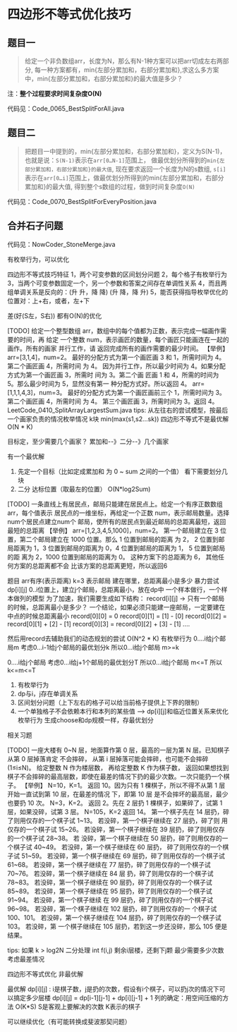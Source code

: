 # 四边形不等式优化技巧

## 题目一

> 给定一个非负数组arr，长度为N，那么有N-1种方案可以把arr切成左右两部分, 每一种方案都有，min{左部分累加和，右部分累加和},求这么多方案中，min{左部分累加和，右部分累加和}的最大值是多少？

注：**整个过程要求时间复杂度O(N)**

代码见：Code_0065_BestSplitForAll.java

## 题目二

> 把题目一中提到的，min{左部分累加和，右部分累加和}，定义为S(N-1)，也就是说：`S(N-1)`表示在`arr[0…N-1]`范围上，
做最优划分所得到的`min{左部分累加和，右部分累加和}的最大值`, 现在要求返回一个长度为N的s数组, `s[i]`表示在`arr[0…i]`范围上，做最优划分所得到的min{左部分累加和，右部分累加和}的最大值, 得到整个s数组的过程，做到时间复杂度`O(N)`

代码见：Code_0070_BestSplitForEveryPosition.java

## 合并石子问题

代码见：NowCoder_StoneMerge.java

有枚举行为，可以优化

四边形不等式技巧特征
1，两个可变参数的区间划分问题
2，每个格子有枚举行为
3，当两个可变参数固定一个，另一个参数和答案之间存在单调性关系
4，而且两组单调关系是反向的：(升 升，降 降)  (升 降，降 升)
5，能否获得指导枚举优化的位置对：上+右，或者，左+下

差(好(S左，S右))
都有O(N)的优化

[TODO]
给定一个整型数组 arr，数组中的每个值都为正数，表示完成一幅画作需要的时间，再 给定 一个整数 num，表示画匠的数量，每个画匠只能画连在一起的画作。所有的画家 并行工作，请 返回完成所有的画作需要的最少时间。
【举例】
arr=[3,1,4]，num=2。
最好的分配方式为第一个画匠画 3 和 1，所需时间为 4。第二个画匠画 4，所需时间 为 4。 因为并行工作，所以最少时间为 4。如果分配方式为第一个画匠画 3，所需时 间为 3。第二个画 匠画 1 和 4，所需的时间为 5。那么最少时间为 5，显然没有第一 种分配方式好。所以返回 4。
arr=[1,1,1,4,3]，num=3。
最好的分配方式为第一个画匠画前三个 1，所需时间为 3。第二个画匠画 4，所需时间 为 4。 第三个画匠画 3，所需时间为 3。返回 4。
LeetCode_0410_SplitArrayLargestSum.java
tips:
从左往右的尝试模型，按最后一个画家负责的情况枚举情况
k块
min(max(s1,s2...sk))
四边形不等式不是最优解
O(N * K)

目标定，至少需要几个画家？
累加和--》二分--》几个画家

有一个最优解

1. 先定一个目标（比如定成累加和 为 0 ~ sum 之间的一个值） 看下需要划分几块
2. 二分 达标位置（取最左的位置）
   O(N*log2Sum)


[TODO]
一条直线上有居民点，邮局只能建在居民点上。给定一个有序正数数组arr，每个值表示 居民点的一维坐标，再给定一个正数 num，表示邮局数量。选择num个居民点建立num个 邮局，使所有的居民点到最近邮局的总距离最短，返回最短的总距离
【举例】
arr=[1,2,3,4,5,1000]，num=2。
第一个邮局建立在 3 位置，第二个邮局建立在 1000 位置。那么 1 位置到邮局的距离 为 2， 2 位置到邮局距离为 1，3 位置到邮局的距离为 0，4 位置到邮局的距离为 1， 5 位置到邮局的距 离为 2，1000 位置到邮局的距离为 0。
这种方案下的总距离为 6， 其他任何方案的总距离都不会 比该方案的总距离更短，所以返回6

题目
arr有序(表示距离)
k=3 表示邮局
建在哪里，总距离最小是多少
暴力尝试 dp[i][j]
0..i位置上，建立j个邮局，总距离最小，放在dp中
一个样本做行，一个样本做列的模型
为了加速，我们需要生成如下结构：
record[i][j] -> 只有一个邮局的时候，总距离最小是多少？ 一个结论，如果必须只能建一座邮局，一定要建在中点的时候总距离最小
record[0][0] = 0
record[0][1] = [1] - [0]
record[0][2] = record[0][1] + [2] - [1]
record[0][3] = record[0][2] + [3] - [1]
....

然后用record去辅助我们的动态规划的尝试
O(N^2 * K) 有枚举行为
0....i给j个邮局m
考虑0...i-1给j个邮局的最优划分k
所以0...i给j个邮局 m>=k

0....i给j个邮局
考虑0...i给j+1个邮局的最优划分T
所以0...i给j个邮局 m<=T
所以    k<=m<=T

1. 有枚举行为
2. dp与i，j存在单调关系
3. 区间划分问题（上下左右的格子可以给当前格子提供上下界的限制）
4. 一个单独格子不会依赖本行和本列的某些值
--> dp[i][j]和临近位置关系来优化枚举行为
   生成choose和dp规模一样，存最优划分

相关习题

[TODO]
一座大楼有 0~N 层，地面算作第 0 层，最高的一层为第 N 层。已知棋子从第 0 层掉落肯定 不会摔碎，
从第 i 层掉落可能会摔碎，也可能不会摔碎(1≤i≤N)。
给定整数 N 作为楼层数， 再给定整数 K 作为棋子数，
返回如果想找到棋子不会摔碎的最高层数，即使在最差的情况下扔的最少次数。一次只能扔一个棋子。
【举例】
N=10，K=1。
返回 10。因为只有 1 棵棋子，所以不得不从第 1 层开始一直试到第 10 层，在最差的情况 下，即第 10 层 是不会摔坏的最高层，最少也要扔 10 次。
N=3，K=2。
返回 2。先在 2 层扔 1 棵棋子，如果碎了，试第 1 层，如果没碎，试第 3 层。 N=105，K=2
返回 14。
第一个棋子先在 14 层扔，碎了则用仅存的一个棋子试 1~13。 若没碎，第一个棋子继续在 27 层扔，碎了则 用仅存的一个棋子试 15~26。 若没碎，第一个棋子继续在 39 层扔，碎了则用仅存的一个棋子试 28~38。 若 没碎，第一个棋子继续在 50 层扔，碎了则用仅存的一个棋子试 40~49。 若没碎，第一个棋子继续在 60 层扔， 碎了则用仅存的一个棋子试 51~59。 若没碎，第一个棋子继续在 69 层扔，碎了则用仅存的一个棋子试 61~68。 若没碎，第一个棋子继续在 77 层扔，碎了则用仅存的一个棋子试 70~76。 若没碎，第一个棋子继续在 84 层 扔，碎了则用仅存的一个棋子试 78~83。 若没碎，第一个棋子继续在 90 层扔，碎了则用仅存的一个棋子试 85~89。 若没碎，第一个棋子继续在 95 层扔，碎了则用仅存的一个棋子试 91~94。 若没碎，第一个棋子继续 在 99 层扔，碎了则用仅存的一个棋子试 96~98。 若没碎，第一个棋子继续在 102 层扔，碎了则用仅存的一 个棋子试 100、101。 若没碎，第一个棋子继续在 104 层扔，碎了则用仅存的一个棋子试 103。 若没碎，第 一个棋子继续在 105 层扔，若到这一步还没碎，那么 105 便是结果。

tips:
如果 k > log2N 二分处理
int f(i,j) 剩余i层楼，还剩下j颗 最少需要多少次数
考虑最差情况

四边形不等式优化 非最优解

最优解
dp[i][j] : i是棋子数，j是扔的次数，假设有i个棋子，可以扔j次的情况下可以搞定多少层楼
dp[i][j] = dp[i-1][j-1] + dp[i][j-1] + 1
列的确定：用空间压缩的方法
O(K*S) S是客观上要解决的次数 K表示的棋子

可以继续优化（有可能转换成斐波那契问题）

